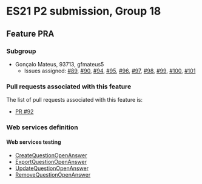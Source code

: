 # ES21 P2 submission, Group 18

## Feature PRA

### Subgroup
 - Gonçalo Mateus, 93713, gfmateus5
   + Issues assigned: [#89](https://github.com/tecnico-softeng/es21-g18/projects/5#card-58774646), [#90](https://github.com/tecnico-softeng/es21-g18/projects/5#card-58774762), [#94](https://github.com/tecnico-softeng/es21-g18/projects/5#card-58374374), [#95](https://github.com/tecnico-softeng/es21-g18/projects/5#card-58374487), [#96](https://github.com/tecnico-softeng/es21-g18/projects/5#card-58374550), [#97](https://github.com/tecnico-softeng/es21-g18/projects/5#card-58808398), [#98](https://github.com/tecnico-softeng/es21-g18/projects/5#card-58374420), [#99](https://github.com/tecnico-softeng/es21-g18/projects/5#card-58374502), [#100](https://github.com/tecnico-softeng/es21-g18/projects/5#card-58374527), [#101](https://github.com/tecnico-softeng/es21-g18/projects/5#card-58808408)

### Pull requests associated with this feature

The list of pull requests associated with this feature is:

 - [PR #92](https://github.com/tecnico-softeng/es21-g18/pull/93)


### Web services definition


#### Web services testing

 - [CreateQuestionOpenAnswer](https://github.com/tecnico-softeng/es21-g18/blob/pra/backend/src/test/groovy/pt/ulisboa/tecnico/socialsoftware/tutor/question/webservice/CreateQuestionOpenAnswer.groovy)
 - [ExportQuestionOpenAnswer](https://github.com/tecnico-softeng/es21-g18/blob/pra/backend/src/test/groovy/pt/ulisboa/tecnico/socialsoftware/tutor/question/webservice/ExportQuestionOpenAnswer.groovy)
 - [UpdateQuestionOpenAnswer](https://github.com/tecnico-softeng/es21-g18/blob/pra/backend/src/test/groovy/pt/ulisboa/tecnico/socialsoftware/tutor/question/webservice/UpdateQuestionOpenAnswer.groovy)
 - [RemoveQuestionOpenAnswer](https://github.com/tecnico-softeng/es21-g18/blob/pra/backend/src/test/groovy/pt/ulisboa/tecnico/socialsoftware/tutor/question/webservice/RemoveQuestionOpenAnswer.groovy)

